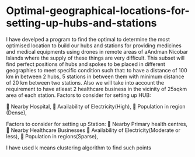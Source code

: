 # Optimal-geographical-locations-for-setting-up-hubs-and-stations
I have develped a program to find the optimal to determine the most optimised location to build our hubs and stations for providing medicines and medical equipments using drones in remote areas of aAndman Nicobar Islands where the supply of these things are very difficult.
This subset will find perfect positions of hubs and spokes to be placed in different geographies to meet specific condition such that:
to have a distance of 100 km in between 2 hubs, 5 stations in between them with minimum distance of 20 km between two stations. Also we will take into account the requirement to have atleast 2 healthcare business in the vicinity of 25sqkm area of each station.
Factors to consider for setting up HUB:

 Nearby Hospital,
 Availability of Electricity(High),
 Population in region (Dense),


Factors to consider for setting up Station:
 Nearby Primary health centres,
 Nearby Healthcare Businesses
 Availability of Electricity(Moderate or less),
 Population in regions(Sparse),

I have used k means clustering algorithm to find such points
